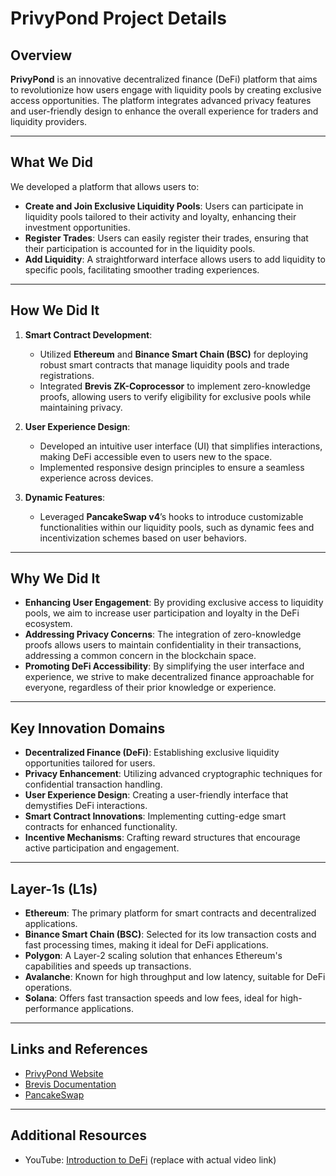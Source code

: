 # PrivyPond Project Details

## Overview
**PrivyPond** is an innovative decentralized finance (DeFi) platform that aims to revolutionize how users engage with liquidity pools by creating exclusive access opportunities. The platform integrates advanced privacy features and user-friendly design to enhance the overall experience for traders and liquidity providers.

---

## What We Did
We developed a platform that allows users to:
- **Create and Join Exclusive Liquidity Pools**: Users can participate in liquidity pools tailored to their activity and loyalty, enhancing their investment opportunities.
- **Register Trades**: Users can easily register their trades, ensuring that their participation is accounted for in the liquidity pools.
- **Add Liquidity**: A straightforward interface allows users to add liquidity to specific pools, facilitating smoother trading experiences.

---

## How We Did It
1. **Smart Contract Development**:
   - Utilized **Ethereum** and **Binance Smart Chain (BSC)** for deploying robust smart contracts that manage liquidity pools and trade registrations.
   - Integrated **Brevis ZK-Coprocessor** to implement zero-knowledge proofs, allowing users to verify eligibility for exclusive pools while maintaining privacy.

2. **User Experience Design**:
   - Developed an intuitive user interface (UI) that simplifies interactions, making DeFi accessible even to users new to the space.
   - Implemented responsive design principles to ensure a seamless experience across devices.

3. **Dynamic Features**:
   - Leveraged **PancakeSwap v4**’s hooks to introduce customizable functionalities within our liquidity pools, such as dynamic fees and incentivization schemes based on user behaviors.

---

## Why We Did It
- **Enhancing User Engagement**: By providing exclusive access to liquidity pools, we aim to increase user participation and loyalty in the DeFi ecosystem.
- **Addressing Privacy Concerns**: The integration of zero-knowledge proofs allows users to maintain confidentiality in their transactions, addressing a common concern in the blockchain space.
- **Promoting DeFi Accessibility**: By simplifying the user interface and experience, we strive to make decentralized finance approachable for everyone, regardless of their prior knowledge or experience.

---

## Key Innovation Domains
- **Decentralized Finance (DeFi)**: Establishing exclusive liquidity opportunities tailored for users.
- **Privacy Enhancement**: Utilizing advanced cryptographic techniques for confidential transaction handling.
- **User Experience Design**: Creating a user-friendly interface that demystifies DeFi interactions.
- **Smart Contract Innovations**: Implementing cutting-edge smart contracts for enhanced functionality.
- **Incentive Mechanisms**: Crafting reward structures that encourage active participation and engagement.

---

## Layer-1s (L1s)
- **Ethereum**: The primary platform for smart contracts and decentralized applications.
- **Binance Smart Chain (BSC)**: Selected for its low transaction costs and fast processing times, making it ideal for DeFi applications.
- **Polygon**: A Layer-2 scaling solution that enhances Ethereum's capabilities and speeds up transactions.
- **Avalanche**: Known for high throughput and low latency, suitable for DeFi operations.
- **Solana**: Offers fast transaction speeds and low fees, ideal for high-performance applications.

---

## Links and References
- [PrivyPond Website](https://chainvanguards.github.io/PrivyPond/) 
- [Brevis Documentation](https://docs.brevis.network/) 
- [PancakeSwap](https://pancakeswap.finance)

---

## Additional Resources
- YouTube: [Introduction to DeFi](https://www.youtube.com/watch?v=LINK) (replace with actual video link)
